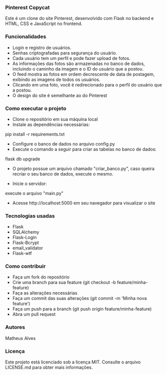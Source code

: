 ### Pinterest Copycat

Este é um clone do site Pinterest, desenvolvido com Flask no backend e HTML, CSS e JavaScript no frontend.

### Funcionalidades

- Login e registro de usuários.
- Senhas criptografadas para segurança do usuário.
- Cada usuário tem um perfil e pode fazer upload de fotos.
- As informações das fotos são armazenadas no banco de dados, incluindo o caminho da imagem e o ID do usuário que a postou.
- O feed mostra as fotos em ordem decrescente de data de postagem, exibindo as imagens de todos os usuários.
- Clicando em uma foto, você é redirecionado para o perfil do usuário que a postou.
- O design do site é semelhante ao do Pinterest

### Como executar o projeto
- Clone o repositório em sua máquina local
- Instale as dependências necessárias:

pip install -r requirements.txt

- Configure o banco de dados no arquivo config.py
- Execute o comando a seguir para criar as tabelas no banco de dados:

flask db upgrade

- O projeto possue um arquivo chamado "criar_banco.py",
caso queira recriar o seu banco de dados, execute o mesmo.

- Inicie o servidor:

execute o arquivo "main.py"

- Acesse http://localhost:5000 em seu navegador para visualizar o site

### Tecnologias usadas
- Flask
- SQLAlchemy
- Flask-Login
- Flask-Bcrypt
- email_validator
- Flask-wtf

### Como contribuir
- Faça um fork do repositório
- Crie uma branch para sua feature (git checkout -b feature/minha-feature)
- Faça as alterações necessárias
- Faça um commit das suas alterações (git commit -m 'Minha nova feature')
- Faça um push para a branch (git push origin feature/minha-feature)
- Abra um pull request

### Autores
Matheus Alves

### Licença
Este projeto está licenciado sob a licença MIT. Consulte o arquivo LICENSE.md para obter mais informações.












